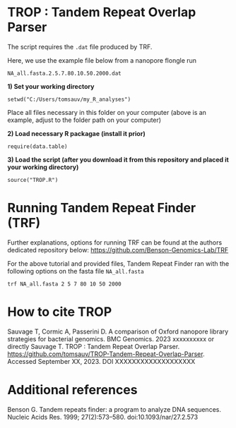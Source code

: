 # TROP : Tandem Repeat Overlap Parser


The script requires the ```.dat``` file produced by TRF. 

Here, we use the example file below from a nanopore flongle run

```
NA_all.fasta.2.5.7.80.10.50.2000.dat
``` 

**1) Set your working directory**

```
setwd("C:/Users/tomsauv/my_R_analyses")
``` 
Place all files necessary in this folder on your computer (above is an example, adjust to the folder path on your computer)

**2) Load necessary R packagae (install it prior)**

```
require(data.table)
```
**3) Load the script (after you download it from this repository and placed it your working directory)**

```
source("TROP.R")
```

# Running Tandem Repeat Finder (TRF) 

Further explanations, options for running TRF can be found at the authors dedicated repository below:
https://github.com/Benson-Genomics-Lab/TRF



For the above tutorial and provided files, Tandem Repeat Finder ran with the following options on the fasta file ```NA_all.fasta```

```trf NA_all.fasta 2 5 7 80 10 50 2000```


# How to cite TROP

Sauvage T, Cormic A, Passerini D. A comparison of Oxford nanopore library strategies for bacterial genomics. BMC Genomics. 2023 xxxxxxxxxx
or directly
Sauvage T. TROP : Tandem Repeat Overlap Parser. https://github.com/tomsauv/TROP-Tandem-Repeat-Overlap-Parser. Accessed September XX, 2023. DOI XXXXXXXXXXXXXXXXXXX

# Additional references

Benson G. Tandem repeats finder: a program to analyze DNA sequences. Nucleic Acids Res. 1999; 27(2):573–580. doi:10.1093/nar/27.2.573
